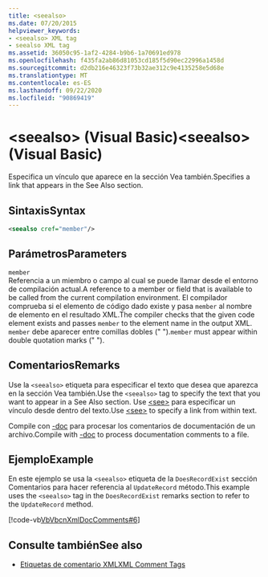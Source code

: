 ```yaml
---
title: <seealso>
ms.date: 07/20/2015
helpviewer_keywords:
- <seealso> XML tag
- seealso XML tag
ms.assetid: 36050c95-1af2-4284-b9b6-1a70691ed978
ms.openlocfilehash: f435fa2ab86d81053cd185f5d90ec22996a1458d
ms.sourcegitcommit: d2db216e46323f73b32ae312c9e4135258e5d68e
ms.translationtype: MT
ms.contentlocale: es-ES
ms.lasthandoff: 09/22/2020
ms.locfileid: "90869419"
---
```

# <a name="seealso-visual-basic"></a><span data-ttu-id="66c55-101">\<seealso> (Visual Basic)</span><span class="sxs-lookup"><span data-stu-id="66c55-101">\<seealso> (Visual Basic)</span></span>

<span data-ttu-id="66c55-102">Especifica un vínculo que aparece en la sección Vea también.</span><span class="sxs-lookup"><span data-stu-id="66c55-102">Specifies a link that appears in the See Also section.</span></span>  
  
## <a name="syntax"></a><span data-ttu-id="66c55-103">Sintaxis</span><span class="sxs-lookup"><span data-stu-id="66c55-103">Syntax</span></span>  
  
```xml  
<seealso cref="member"/>  
```  
  
## <a name="parameters"></a><span data-ttu-id="66c55-104">Parámetros</span><span class="sxs-lookup"><span data-stu-id="66c55-104">Parameters</span></span>  

 `member`  
 <span data-ttu-id="66c55-105">Referencia a un miembro o campo al cual se puede llamar desde el entorno de compilación actual.</span><span class="sxs-lookup"><span data-stu-id="66c55-105">A reference to a member or field that is available to be called from the current compilation environment.</span></span> <span data-ttu-id="66c55-106">El compilador comprueba si el elemento de código dado existe y pasa `member` al nombre de elemento en el resultado XML.</span><span class="sxs-lookup"><span data-stu-id="66c55-106">The compiler checks that the given code element exists and passes `member` to the element name in the output XML.</span></span> <span data-ttu-id="66c55-107">`member` debe aparecer entre comillas dobles (" ").</span><span class="sxs-lookup"><span data-stu-id="66c55-107">`member` must appear within double quotation marks (" ").</span></span>  
  
## <a name="remarks"></a><span data-ttu-id="66c55-108">Comentarios</span><span class="sxs-lookup"><span data-stu-id="66c55-108">Remarks</span></span>  

 <span data-ttu-id="66c55-109">Use la `<seealso>` etiqueta para especificar el texto que desea que aparezca en la sección Vea también.</span><span class="sxs-lookup"><span data-stu-id="66c55-109">Use the `<seealso>` tag to specify the text that you want to appear in a See Also section.</span></span> <span data-ttu-id="66c55-110">Use [\<see>](see.md) para especificar un vínculo desde dentro del texto.</span><span class="sxs-lookup"><span data-stu-id="66c55-110">Use [\<see>](see.md) to specify a link from within text.</span></span>  
  
 <span data-ttu-id="66c55-111">Compile con [-doc](../../reference/command-line-compiler/doc.md) para procesar los comentarios de documentación de un archivo.</span><span class="sxs-lookup"><span data-stu-id="66c55-111">Compile with [-doc](../../reference/command-line-compiler/doc.md) to process documentation comments to a file.</span></span>  
  
## <a name="example"></a><span data-ttu-id="66c55-112">Ejemplo</span><span class="sxs-lookup"><span data-stu-id="66c55-112">Example</span></span>  

 <span data-ttu-id="66c55-113">En este ejemplo se usa la `<seealso>` etiqueta de la `DoesRecordExist` sección Comentarios para hacer referencia al `UpdateRecord` método.</span><span class="sxs-lookup"><span data-stu-id="66c55-113">This example uses the `<seealso>` tag in the `DoesRecordExist` remarks section to refer to the `UpdateRecord` method.</span></span>  
  
 [!code-vb[VbVbcnXmlDocComments#6](~/samples/snippets/visualbasic/VS_Snippets_VBCSharp/VbVbcnXmlDocComments/VB/Class1.vb#6)]  
  
## <a name="see-also"></a><span data-ttu-id="66c55-114">Consulte también</span><span class="sxs-lookup"><span data-stu-id="66c55-114">See also</span></span>

- [<span data-ttu-id="66c55-115">Etiquetas de comentario XML</span><span class="sxs-lookup"><span data-stu-id="66c55-115">XML Comment Tags</span></span>](index.md)
